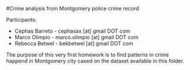 #Crime analysis from Montgomery police crime record

Participants:
 <ul>
	<li> Cephas Barreto - cephasax [at] gmail DOT com </li>
	<li> Marco Olimpio - marco.olimpio [at] gmail DOT com </li>
	<li> Rebecca Betwel - bekbetwel [at] gmail DOT com </li>
 </ul>

The purpose of this very first homework is to find patterns in crime happend in Montgomery city cased on the dataset available in this folder.
	


